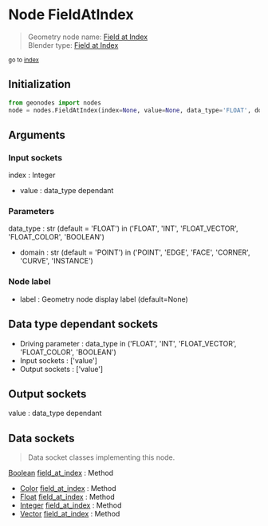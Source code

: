 
# Node FieldAtIndex

> Geometry node name: [Field at Index](https://docs.blender.org/manual/en/latest/modeling/geometry_nodes/material/field_at_index.html)<br>
  Blender type: [Field at Index](https://docs.blender.org/api/current/bpy.types.GeometryNodeFieldAtIndex.html)
  
<sub>go to [index](/docs/index.md)</sub>

## Initialization

```python
from geonodes import nodes
node = nodes.FieldAtIndex(index=None, value=None, data_type='FLOAT', domain='POINT', label=None)
```



## Arguments


### Input sockets

index : Integer
- value : data_type dependant

### Parameters

data_type : str (default = 'FLOAT') in ('FLOAT', 'INT', 'FLOAT_VECTOR', 'FLOAT_COLOR', 'BOOLEAN')
- domain : str (default = 'POINT') in ('POINT', 'EDGE', 'FACE', 'CORNER', 'CURVE', 'INSTANCE')

### Node label

- label : Geometry node display label (default=None)

## Data type dependant sockets

- Driving parameter : data_type in ('FLOAT', 'INT', 'FLOAT_VECTOR', 'FLOAT_COLOR', 'BOOLEAN')
- Input sockets  : ['value']
- Output sockets : ['value']   
  
  

## Output sockets

value : data_type dependant

## Data sockets

> Data socket classes implementing this node.
  
[Boolean](/docs/sockets/Boolean.md) [field_at_index](/docs/sockets/Boolean.md#field_at_index) : Method
- [Color](/docs/sockets/Color.md) [field_at_index](/docs/sockets/Color.md#field_at_index) : Method
- [Float](/docs/sockets/Float.md) [field_at_index](/docs/sockets/Float.md#field_at_index) : Method
- [Integer](/docs/sockets/Integer.md) [field_at_index](/docs/sockets/Integer.md#field_at_index) : Method
- [Vector](/docs/sockets/Vector.md) [field_at_index](/docs/sockets/Vector.md#field_at_index) : Method
  
